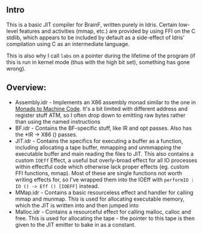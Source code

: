 ## Intro

This is a basic JIT compiler for BrainF, written purely in Idris. Certain low-level features and activities (mmap, etc.) are provided by using FFI on the C stdlib, which appears to be included by default as a side-effect of Idris' compilation using C as an intermediate language.

This is also why I call `labs` on a pointer during the lifetime of the program (if this is run in kernel mode (thus with the high bit set), something has gone wrong).

## Overview:

* Assembly.idr - Implements an X86 assembly monad similar to the one in [Monads to Machine Code](http://www.stephendiehl.com/posts/monads_machine_code.html). It's a bit limited with different address and register stuff ATM, so I often drop down to emitting raw bytes rather than using the named instructions
* BF.idr - Contains the BF-specific stuff, like IR and opt passes. Also has the \*IR -> X86 () passes.
* JIT.idr - Contains the specifics for executing a buffer as a function, including allocating a tape buffer, mmapping and unmmapping the executable buffer and main reading the files to JIT. This also contains a custom `IOEff` Effect, a useful but overly-broad effect for all IO processes within effectful code which otherwise lack proper effects (eg. custom FFI functions, mmap). Most of these are single functions not worth writing effects for, so I've wrapped them into the IOEff with `performIO : IO () -> Eff () [IOEFF]` instead.
* MMap.idr - Contains a basic resourceless effect and handler for calling mmap and munmap. This is used for allocating executable memory, which the JIT is written into and then jumped into
* Malloc.idr - Contains a resourceful effect for calling malloc, calloc and free. This is used for allocating the tape - the pointer to this tape is then given to the JIT emitter to bake in as a constant.
